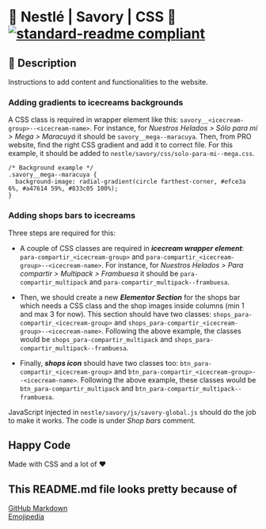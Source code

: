 # 🍫 Nestlé | Savory | CSS 🍫 [![standard-readme compliant](https://img.shields.io/badge/readme%20style-standard-brightgreen.svg?style=flat-square)](https://github.com/RichardLitt/standard-readme)

## 🔖 Description

Instructions to add content and functionalities to the website.

### Adding gradients to icecreams backgrounds

A CSS class is required in wrapper element like this: `savory__<icecream-group>--<icecream-name>`. For instance, for _Nuestros Helados > Sólo para mí > Mega > Maracuyá_ it should be `savory__mega--maracuya`. Then, from PRO website, find the right CSS gradient and add it to correct file. For this example, it should be added to `nestle/savory/css/solo-para-mi--mega.css`.

```
/* Background example */
.savory__mega--maracuya {
  background-image: radial-gradient(circle farthest-corner, #efce3a 6%, #a47614 59%, #833c05 100%);
}
```

### Adding shops bars to icecreams

Three steps are required for this:

- A couple of CSS classes are required in **_icecream wrapper element_**: `para-compartir_<icecream-group>` and `para-compartir_<icecream-group>--<icecream-name>`. For instance, for _Nuestros Helados > Para compartir > Multipack > Frambuesa_ it should be `para-compartir_multipack` and `para-compartir_multipack--frambuesa`.

- Then, we should create a new **_Elementor Section_** for the shops bar which needs a CSS class and the shop images inside columns (min 1 and max 3 for now). This section should have two classes: `shops_para-compartir_<icecream-group>` and `shops_para-compartir_<icecream-group>--<icecream-name>`. Following the above example, the classes would be `shops_para-compartir_multipack` and `shops_para-compartir_multipack--frambuesa`.

- Finally, **_shops icon_** should have two classes too: `btn_para-compartir_<icecream-group>` and `btn_para-compartir_<icecream-group>--<icecream-name>`. Following the above example, these classes would be `btn_para-compartir_multipack` and `btn_para-compartir_multipack--frambuesa`.

JavaScript injected in `nestle/savory/js/savory-global.js` should do the job to make it works. The code is under _Shop bars_ comment.

## Happy Code

Made with CSS and a lot of ❤️

## This README.md file looks pretty because of

[GitHub Markdown](https://guides.github.com/features/mastering-markdown/) \
[Emojipedia](https://emojipedia.org/)
